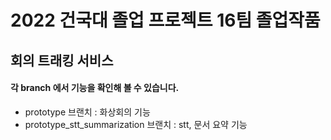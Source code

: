 # 2022 건국대 졸업 프로젝트 16팀 졸업작품
## 회의 트래킹 서비스

#### 각 branch 에서 기능을 확인해 볼 수 있습니다.
- prototype 브랜치 : 화상회의 기능
- prototype_stt_summarization 브랜치 : stt, 문서 요약 기능